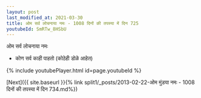 ```yaml
---
layout: post
last_modified_at: 2021-03-30
title: ओम सर्व लोचनाया नमः - 1008 दिनों की तपस्या में दिन 725
youtubeId: SmRTw_8HSbU
---
```

 
 
 ओम सर्व लोचनाया नमः  
 
 -  कोण सर्व काही पाहतो (कोठेही डोळे आहेत) 
 
  
 
  
 
 
 
 
 
 


{% include youtubePlayer.html id=page.youtubeId %}
 
[Next]({{ site.baseurl }}{% link  split1/_posts/2013-02-22-ओम मुंडया नमः - 1008 दिनों की तपस्या में दिन 734.md%})
 
